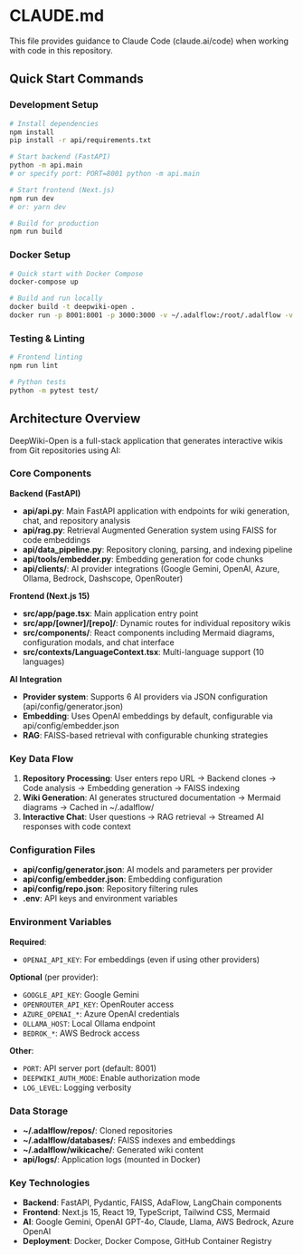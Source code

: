 # CLAUDE.md

This file provides guidance to Claude Code (claude.ai/code) when working with code in this repository.

## Quick Start Commands

### Development Setup
```bash
# Install dependencies
npm install
pip install -r api/requirements.txt

# Start backend (FastAPI)
python -m api.main
# or specify port: PORT=8001 python -m api.main

# Start frontend (Next.js)
npm run dev
# or: yarn dev

# Build for production
npm run build
```

### Docker Setup
```bash
# Quick start with Docker Compose
docker-compose up

# Build and run locally
docker build -t deepwiki-open .
docker run -p 8001:8001 -p 3000:3000 -v ~/.adalflow:/root/.adalflow -v $(pwd)/.env:/app/.env deepwiki-open
```

### Testing & Linting
```bash
# Frontend linting
npm run lint

# Python tests
python -m pytest test/
```

## Architecture Overview

DeepWiki-Open is a full-stack application that generates interactive wikis from Git repositories using AI:

### Core Components

**Backend (FastAPI)**
- **api/api.py**: Main FastAPI application with endpoints for wiki generation, chat, and repository analysis
- **api/rag.py**: Retrieval Augmented Generation system using FAISS for code embeddings
- **api/data_pipeline.py**: Repository cloning, parsing, and indexing pipeline
- **api/tools/embedder.py**: Embedding generation for code chunks
- **api/clients/**: AI provider integrations (Google Gemini, OpenAI, Azure, Ollama, Bedrock, Dashscope, OpenRouter)

**Frontend (Next.js 15)**
- **src/app/page.tsx**: Main application entry point
- **src/app/[owner]/[repo]/**: Dynamic routes for individual repository wikis
- **src/components/**: React components including Mermaid diagrams, configuration modals, and chat interface
- **src/contexts/LanguageContext.tsx**: Multi-language support (10 languages)

**AI Integration**
- **Provider system**: Supports 6 AI providers via JSON configuration (api/config/generator.json)
- **Embedding**: Uses OpenAI embeddings by default, configurable via api/config/embedder.json
- **RAG**: FAISS-based retrieval with configurable chunking strategies

### Key Data Flow

1. **Repository Processing**: User enters repo URL → Backend clones → Code analysis → Embedding generation → FAISS indexing
2. **Wiki Generation**: AI generates structured documentation → Mermaid diagrams → Cached in ~/.adalflow/
3. **Interactive Chat**: User questions → RAG retrieval → Streamed AI responses with code context

### Configuration Files

- **api/config/generator.json**: AI models and parameters per provider
- **api/config/embedder.json**: Embedding configuration
- **api/config/repo.json**: Repository filtering rules
- **.env**: API keys and environment variables

### Environment Variables

**Required**:
- `OPENAI_API_KEY`: For embeddings (even if using other providers)

**Optional** (per provider):
- `GOOGLE_API_KEY`: Google Gemini
- `OPENROUTER_API_KEY`: OpenRouter access
- `AZURE_OPENAI_*`: Azure OpenAI credentials
- `OLLAMA_HOST`: Local Ollama endpoint
- `BEDROK_*`: AWS Bedrock access

**Other**:
- `PORT`: API server port (default: 8001)
- `DEEPWIKI_AUTH_MODE`: Enable authorization mode
- `LOG_LEVEL`: Logging verbosity

### Data Storage

- **~/.adalflow/repos/**: Cloned repositories
- **~/.adalflow/databases/**: FAISS indexes and embeddings
- **~/.adalflow/wikicache/**: Generated wiki content
- **api/logs/**: Application logs (mounted in Docker)

### Key Technologies

- **Backend**: FastAPI, Pydantic, FAISS, AdaFlow, LangChain components
- **Frontend**: Next.js 15, React 19, TypeScript, Tailwind CSS, Mermaid
- **AI**: Google Gemini, OpenAI GPT-4o, Claude, Llama, AWS Bedrock, Azure OpenAI
- **Deployment**: Docker, Docker Compose, GitHub Container Registry